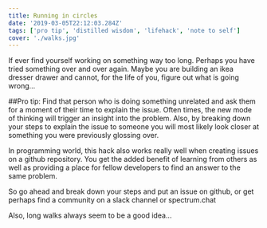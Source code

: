 ```yaml
---
title: Running in circles
date: '2019-03-05T22:12:03.284Z'
tags: ['pro tip', 'distilled wisdom', 'lifehack', 'note to self']
cover: './walks.jpg'
---
```


If ever find yourself working on something way too long.  Perhaps you have tried something over and over again. Maybe you are building an ikea dresser drawer and cannot, for the life of you, figure out what is going wrong...

##Pro tip:
Find that person who is doing something unrelated and ask them for a moment of their time to explain the issue.  Often times, the new mode of thinking will trigger an insight into the problem.  Also, by breaking down your steps to explain the issue to someone you will most likely look closer at something you were previously glossing over.

In programming world, this hack also works really well when creating issues on a github repository.  You get the added benefit of learning from others as well as providing a place for fellow developers to find an answer to the same problem.  

So go ahead and break down your steps and put an issue on github, or get perhaps find a community on a slack channel or spectrum.chat

Also, long walks always seem to be a good idea...
